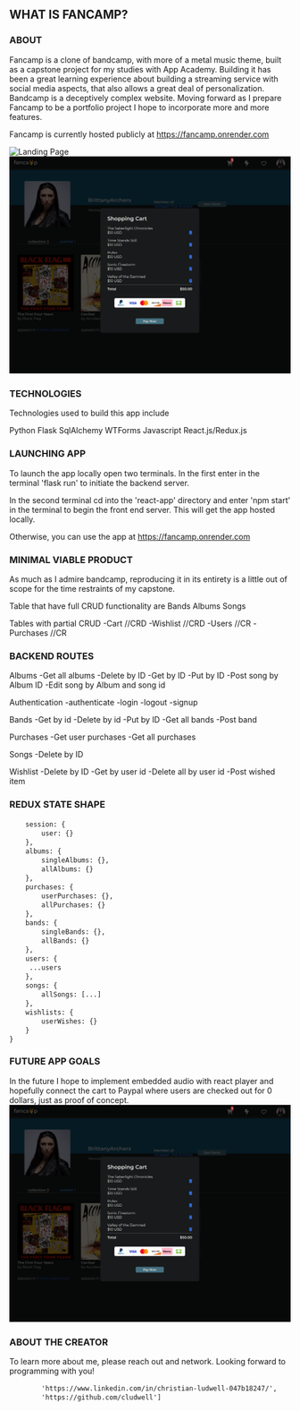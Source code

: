 ## WHAT IS FANCAMP?

### ABOUT

Fancamp is a clone of bandcamp, with more of a metal music theme, built as a capstone project for my studies with App Academy. Building it has been a great learning experience about building a streaming service with social media aspects, that also allows a great deal of personalization. Bandcamp is a deceptively complex website. Moving forward as I prepare Fancamp to be a portfolio project I hope to incorporate more and more features.

Fancamp is currently hosted publicly at
https://fancamp.onrender.com

![Landing Page](landing-preview.png)
![Cart Preview](cart-preview.png)

### TECHNOLOGIES

Technologies used to build this app include

Python
Flask
SqlAlchemy
WTForms
Javascript
React.js/Redux.js


### LAUNCHING APP

To launch the app locally open two terminals.
In the first enter in the terminal 'flask run' to initiate the backend server.

In the second terminal cd into the 'react-app' directory and enter 'npm start' in the terminal to begin the front end server. This will get the app hosted locally.

Otherwise, you can use the app at
https://fancamp.onrender.com

### MINIMAL VIABLE PRODUCT

As much as I admire bandcamp, reproducing it in its entirety is  a little out of scope for the time restraints of my capstone.

Table that have full CRUD functionality are
Bands
Albums
Songs

Tables with partial CRUD
-Cart //CRD
-Wishlist //CRD
-Users //CR
-Purchases //CR

### BACKEND ROUTES

Albums
-Get all albums
-Delete by ID
-Get by ID
-Put by ID
-Post song by Album ID
-Edit song by Album and song id

Authentication
-authenticate
-login
-logout
-signup

Bands
-Get by id
-Delete by id
-Put by ID
-Get all bands
-Post band

Purchases
-Get user purchases
-Get all purchases

Songs
-Delete by ID

Wishlist
-Delete by ID
-Get by user id
-Delete all by user id
-Post wished item

### REDUX STATE SHAPE

```{
    session: {
        user: {}
    },
    albums: {
        singleAlbums: {},
        allAlbums: {}
    },
    purchases: {
        userPurchases: {},
        allPurchases: {}
    },
    bands: {
        singleBands: {},
        allBands: {}
    },
    users: {
     ...users
    },
    songs: {
        allSongs: [...]
    },
    wishlists: {
        userWishes: {}
    }
}

```
### FUTURE APP GOALS

In the future I hope to implement embedded audio with react player and hopefully connect the cart to Paypal where users are checked out for 0 dollars, just as proof of concept.
![Cart Preview](cart-preview.png)


### ABOUT THE CREATOR

To learn more about me, please reach out and network. Looking forward to programming with you!

```['Christian Ludwell',
        'https://www.linkedin.com/in/christian-ludwell-047b18247/',
        'https://github.com/cludwell']
```
